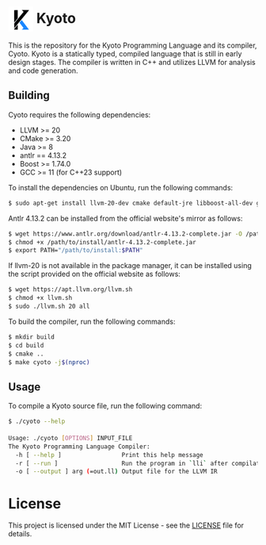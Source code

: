 <h1><img src="kyoto.svg" alt="Kyoto logo" height="50" valign="middle"> Kyoto</h1>

This is the repository for the Kyoto Programming Language and its compiler, Cyoto. Kyoto is a statically typed, compiled language that is still in early design stages. The compiler is written in C++ and utilizes LLVM for analysis and code generation.

## Building

Cyoto requires the following dependencies:

- LLVM >= 20
- CMake >= 3.20
- Java >= 8
- antlr == 4.13.2
- Boost >= 1.74.0
- GCC >= 11 (for C++23 support)

To install the dependencies on Ubuntu, run the following commands:

```bash
$ sudo apt-get install llvm-20-dev cmake default-jre libboost-all-dev gcc-11 g++-11 libfmt-dev libzstd-dev
```

Antlr 4.13.2 can be installed from the official website's mirror as follows:

```bash
$ wget https://www.antlr.org/download/antlr-4.13.2-complete.jar -O /path/to/install
$ chmod +x /path/to/install/antlr-4.13.2-complete.jar
$ export PATH="/path/to/install:$PATH"
```

If llvm-20 is not available in the package manager, it can be installed using the script provided on the official website as follows:

```bash
$ wget https://apt.llvm.org/llvm.sh
$ chmod +x llvm.sh
$ sudo ./llvm.sh 20 all
```

To build the compiler, run the following commands:

```bash
$ mkdir build
$ cd build
$ cmake ..
$ make cyoto -j$(nproc)
```

## Usage

To compile a Kyoto source file, run the following command:

```bash
$ ./cyoto --help

Usage: ./cyoto [OPTIONS] INPUT_FILE
The Kyoto Programming Language Compiler:
  -h [ --help ]                 Print this help message
  -r [ --run ]                  Run the program in `lli` after compilation
  -o [ --output ] arg (=out.ll) Output file for the LLVM IR
```

# License

This project is licensed under the MIT License - see the [LICENSE](LICENSE) file for details.
